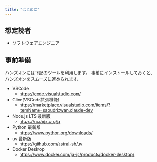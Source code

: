 ```yaml
---
title: "はじめに"
---
```


## 想定読者

- ソフトウェアエンジニア

## 事前準備

ハンズオンには下記のツールを利用します。
事前にインストールしておくと、ハンズオンをスムーズに進められます。

- VSCode
  - <https://code.visualstudio.com/>
- Cline(VSCode拡張機能)
  - <https://marketplace.visualstudio.com/items/?itemName=saoudrizwan.claude-dev>
- Node.js LTS 最新版
  - <https://nodejs.org/ja>
- Python 最新版
  - <https://www.python.org/downloads/>
- uv 最新版
  - <https://github.com/astral-sh/uv>
- Docker Desktop
  - <https://www.docker.com/ja-jp/products/docker-desktop/>
